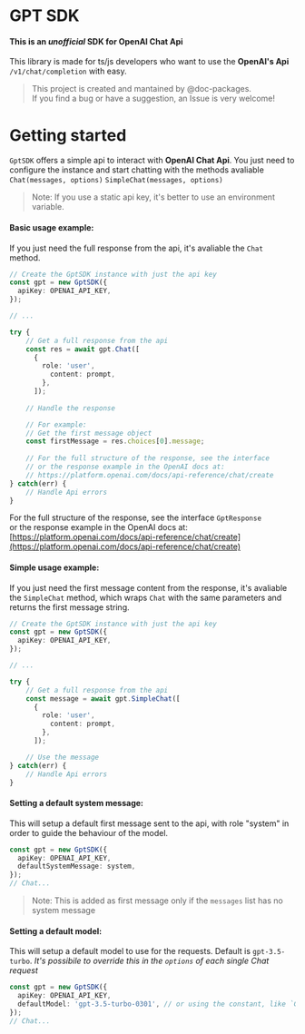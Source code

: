 # GPT SDK
#### This is an *unofficial* SDK for OpenAI Chat Api

This library is made for ts/js developers who want to use the **OpenAI's Api** `/v1/chat/completion` with easy.

> This project is created and mantained by @doc-packages.  
> If you find a bug or have a suggestion, an Issue is very welcome!

# Getting started

`GptSDK` offers a simple api to interact with **OpenAI Chat Api**. 
You just need to configure the instance and start chatting with the methods avaliable
`Chat(messages, options)`
`SimpleChat(messages, options)`


> Note: If you use a static api key, it's better to use an environment variable. 

#### Basic usage example:
If you just need the full response from the api, it's avaliable the `Chat` method.  
```typescript
// Create the GptSDK instance with just the api key
const gpt = new GptSDK({
  apiKey: OPENAI_API_KEY,
});

// ...

try {
    // Get a full response from the api
    const res = await gpt.Chat([
      {
        role: 'user',
          content: prompt,
        },
      ]);
    
    // Handle the response

    // For example:
    // Get the first message object
    const firstMessage = res.choices[0].message;
    
    // For the full structure of the response, see the interface 
    // or the response example in the OpenAI docs at: 
    // https://platform.openai.com/docs/api-reference/chat/create
} catch(err) {
    // Handle Api errors
}

```
For the full structure of the response, see the interface `GptResponse`  
or the response example in the OpenAI docs at: [https://platform.openai.com/docs/api-reference/chat/create](https://platform.openai.com/docs/api-reference/chat/create)

#### Simple usage example:
If you just need the first message content from the response, it's avaliable the `SimpleChat` method, which wraps `Chat` with the same parameters and returns the first message string.
```typescript
// Create the GptSDK instance with just the api key
const gpt = new GptSDK({
  apiKey: OPENAI_API_KEY,
});

// ...

try {
    // Get a full response from the api
    const message = await gpt.SimpleChat([
      {
        role: 'user',
          content: prompt,
        },
      ]);

    // Use the message
} catch(err) {
    // Handle Api errors
}

```

#### Setting a default system message:

This will setup a default first message sent to the api, with role "system" in order to guide the behaviour of the model.


```typescript
const gpt = new GptSDK({
  apiKey: OPENAI_API_KEY,
  defaultSystemMessage: system,
});
// Chat...
```
  > Note: This is added as first message only if the `messages` list has no system message

#### Setting a default model:

This will setup a default model to use for the requests. Default is `gpt-3.5-turbo`.
*It's possibile to override this in the `options` of each single Chat request*

```typescript
const gpt = new GptSDK({
  apiKey: OPENAI_API_KEY,
  defaultModel: 'gpt-3.5-turbo-0301', // or using the constant, like `GptModels["gpt-3.5-turbo"]`
});
// Chat...
```
